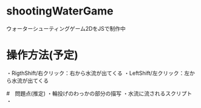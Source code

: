 # shootingWaterGame
ウォーターシューティングゲーム2DをJSで制作中

# 操作方法(予定)
・RigthShift/右クリック：右から水流が出てくる
・LeftShift/左クリック：左から水流が出てくる

#　問題点(推定)
・輪投げのわっかの部分の描写
・水流に流されるスクリプト
・